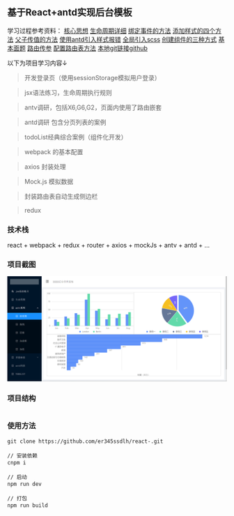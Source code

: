 <!--
 * @Descripttion: 
 * @version: 
 * @Author: lzy
 * @Date: 2021-04-12 15:29:50
 * @LastEditors: Andy
 * @LastEditTime: 2021-05-11 11:35:18
-->
## 基于React+antd实现后台模板

学习过程参考资料：
[核心思想](https://segmentfault.com/a/1190000012052941)
[生命周期详细](https://www.jianshu.com/p/b331d0e4b398)
[绑定事件的方法](https://segmentfault.com/a/1190000011317515)
[添加样式的四个方法](https://www.cnblogs.com/zcy9838/p/12023168.html)
[父子传值的方法](https://www.jb51.net/article/162396.htm)
[使用antd引入样式报错](https://www.cnblogs.com/wspblog/p/10457512.html)
[全局引入scss](https://blog.csdn.net/chiuwingyan/article/details/78639542?utm_medium=distribute.pc_relevant.none-task-blog-2%7Edefault%7EBlogCommendFromMachineLearnPai2%7Edefault-1.control&dist_request_id=1331303.8438.16182848848559347&depth_1-utm_source=distribute.pc_relevant.none-task-blog-2%7Edefault%7EBlogCommendFromMachineLearnPai2%7Edefault-1.control)
[创建组件的三种方式](https://www.cnblogs.com/wonyun/p/5930333.html)
[基本面题](https://www.cnblogs.com/bzsheng/p/12690480.html)
[路由传参](https://www.jianshu.com/p/7ad7ab2745af)
[配置路由表方法](https://www.jianshu.com/p/677433245697)
[本地git链接github](https://blog.csdn.net/sihai12345/article/details/72379831)

以下为项目学习内容↓
> 开发登录页（使用sessionStorage模拟用户登录）

> jsx语法练习，生命周期执行规则 

> antv调研，包括X6,G6,G2，页面内使用了路由嵌套 

> antd调研 包含分页列表的案例 

> todoList经典综合案例（组件化开发） 

> webpack 的基本配置 

> axios 封装处理 

> Mock.js 模拟数据 

> 封装路由表自动生成侧边栏 

> redux

### 技术栈
react + webpack + redux + router + axios + mockJs + antv + antd +  ...
### 项目截图
![avatar](src/assets/img/antv.png)
### 项目结构

```
```

### 使用方法

```npm
git clone https://github.com/er345ssdlh/react-.git

// 安装依赖
cnpm i

// 启动
npm run dev

// 打包
npm run build

```